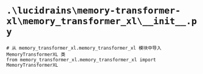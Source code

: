 # `.\lucidrains\memory-transformer-xl\memory_transformer_xl\__init__.py`

```
# 从 memory_transformer_xl.memory_transformer_xl 模块中导入 MemoryTransformerXL 类
from memory_transformer_xl.memory_transformer_xl import MemoryTransformerXL
```
